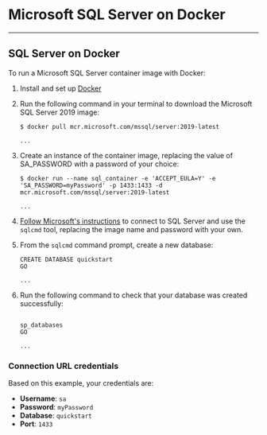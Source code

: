 # Microsoft SQL Server on Docker

---

## **SQL Server on Docker**

To run a Microsoft SQL Server container image with Docker:

1. Install and set up [Docker](https://docs.docker.com/get-docker/)

2. Run the following command in your terminal to download the Microsoft SQL Server 2019 image:

    <div class="termy">

    ```console
    $ docker pull mcr.microsoft.com/mssql/server:2019-latest

    ...
    ```
    </div>


3. Create an instance of the container image, replacing the value of SA_PASSWORD with a password of your choice:

    <div class="termy">

    ```console
    $ docker run --name sql_container -e 'ACCEPT_EULA=Y' -e 'SA_PASSWORD=myPassword' -p 1433:1433 -d mcr.microsoft.com/mssql/server:2019-latest

    ...
    ```
    </div>

4. [Follow Microsoft's instructions](https://learn.microsoft.com/en-us/sql/linux/quickstart-install-connect-docker?view=sql-server-ver15&pivots=cs1-cmd#connect-to-sql-server) to connect to SQL Server and use the `sqlcmd` tool, replacing the image name and password with your own.

5. From the `sqlcmd` command prompt, create a new database:

    <div class="termy">

    ```console
    CREATE DATABASE quickstart
    GO

    ...

    ```
    </div>

6. Run the following command to check that your database was created successfully:

    <div class="termy">

    ```console

    sp_databases
    GO

    ...
    ```
    </div>

### **Connection URL credentials**

Based on this example, your credentials are:

* **Username**: `sa`
* **Password**: `myPassword`
* **Database**: `quickstart`
* **Port**: `1433`